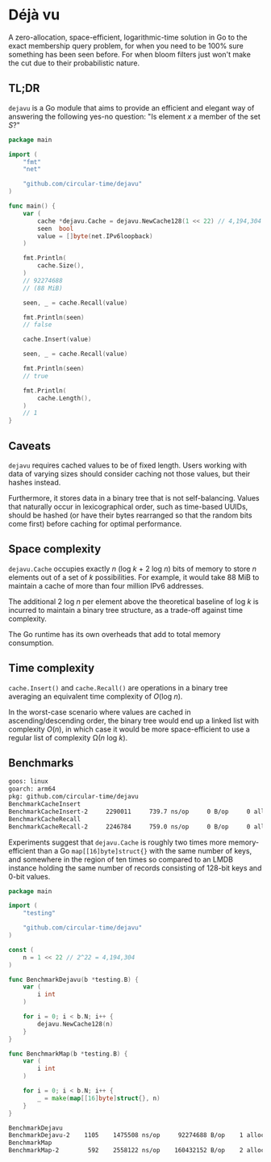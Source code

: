 # Déjà vu
A zero-allocation, space-efficient, logarithmic-time solution in Go to the
exact membership query problem, for when you need to be 100% sure something has
been seen before. For when bloom filters just won't make the cut due to their
probabilistic nature.

## TL;DR
`dejavu` is a Go module that aims to provide an efficient and elegant way of
answering the following yes-no question: "Is element _x_ a member of the set
_S_?"

```go
package main

import (
	"fmt"
	"net"

	"github.com/circular-time/dejavu"
)

func main() {
	var (
		cache *dejavu.Cache = dejavu.NewCache128(1 << 22) // 4,194,304 elements
		seen  bool
		value = []byte(net.IPv6loopback)
	)

	fmt.Println(
		cache.Size(),
	)
	// 92274688
	// (88 MiB)

	seen, _ = cache.Recall(value)

	fmt.Println(seen)
	// false

	cache.Insert(value)

	seen, _ = cache.Recall(value)

	fmt.Println(seen)
	// true

	fmt.Println(
		cache.Length(),
	)
	// 1
}
```

## Caveats
`dejavu` requires cached values to be of fixed length. Users working with data
of varying sizes should consider caching not those values, but their hashes
instead.

Furthermore, it stores data in a binary tree that is not self-balancing. Values
that naturally occur in lexicographical order, such as time-based UUIDs, should
be hashed (or have their bytes rearranged so that the random bits come first)
before caching for optimal performance.

## Space complexity
`dejavu.Cache` occupies exactly _n_ (log _k_ + 2 log _n_) bits of memory to
store _n_ elements out of a set of _k_ possibilities. For example, it would
take 88 MiB to maintain a cache of more than four million IPv6 addresses.

The additional 2 log _n_ per element above the theoretical baseline of log _k_
is incurred to maintain a binary tree structure, as a trade-off against time
complexity.

The Go runtime has its own overheads that add to total memory consumption.

## Time complexity
`cache.Insert()` and `cache.Recall()` are operations in a binary tree averaging
an equivalent time complexity of _O_(log _n_).

In the worst-case scenario where values are cached in ascending/descending
order, the binary tree would end up a linked list with complexity _O_(_n_), in
which case it would be more space-efficient to use a regular list of complexity
Ω(_n_ log _k_).

## Benchmarks
```txt
goos: linux
goarch: arm64
pkg: github.com/circular-time/dejavu
BenchmarkCacheInsert
BenchmarkCacheInsert-2     2290011     739.7 ns/op     0 B/op     0 allocs/op
BenchmarkCacheRecall
BenchmarkCacheRecall-2     2246784     759.0 ns/op     0 B/op     0 allocs/op
```

Experiments suggest that `dejavu.Cache` is roughly two times more
memory-efficient than a Go `map[[16]byte]struct{}` with the same number of
keys, and somewhere in the region of ten times so compared to an LMDB instance
holding the same number of records consisting of 128-bit keys and 0-bit values.

```go
package main

import (
	"testing"

	"github.com/circular-time/dejavu"
)

const (
	n = 1 << 22 // 2^22 = 4,194,304
)

func BenchmarkDejavu(b *testing.B) {
	var (
		i int
	)

	for i = 0; i < b.N; i++ {
		dejavu.NewCache128(n)
	}
}

func BenchmarkMap(b *testing.B) {
	var (
		i int
	)

	for i = 0; i < b.N; i++ {
		_ = make(map[[16]byte]struct{}, n)
	}
}
```

```txt
BenchmarkDejavu
BenchmarkDejavu-2    1105    1475508 ns/op     92274688 B/op    1 allocs/op
BenchmarkMap
BenchmarkMap-2        592    2558122 ns/op    160432152 B/op    2 allocs/op
```
